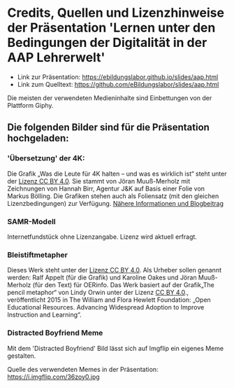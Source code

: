 # Credits, Quellen und Lizenzhinweise der Präsentation 'Lernen unter den Bedingungen der Digitalität in der AAP Lehrerwelt'

* Link zur Präsentation: https://ebildungslabor.github.io/slides/aap.html
* Link zum Quelltext: https://github.com/eBildungslabor/slides/aap.html

Die meisten der verwendeten Medieninhalte sind Einbettungen von der Plattform Giphy.

## Die folgenden Bilder sind für die Präsentation hochgeladen:

### 'Übersetzung' der 4K:

Die Grafik „Was die Leute für 4K halten – und was es wirklich ist“ steht unter der [Lizenz CC BY 4.0](https://creativecommons.org/licenses/by/4.0/deed.de). Sie stammt von Jöran Muuß-Merholz mit Zeichnungen von Hannah Birr, Agentur J&K auf Basis einer Folie von Markus Bölling. Die Grafiken stehen auch als Foliensatz (mit den gleichen Lizenzbedingungen) zur Verfügung. [Nähere Informationen und Blogbeitrag](https://www.joeran.de/die-4k-skills-was-meint-kreativitaet-kritisches-denken-kollaboration-kommunikation/)

### SAMR-Modell

Internetfundstück ohne Lizenzangabe. Lizenz wird aktuell erfragt.

### Bleistiftmetapher

Dieses Werk steht unter der [Lizenz CC BY 4.0](https://creativecommons.org/licenses/by/4.0/legalcode). Als Urheber sollen genannt werden: Ralf Appelt (für die Grafik) und Karoline Oakes und Jöran Muuß-Merholz (für den Text) für OERinfo. Das Werk basiert auf der Grafik„The pencil metaphor“ von Lindy Orwin unter der Lizenz [CC BY 4.0](https://creativecommons.org/licenses/by/4.0/legalcode)., veröffentlicht 2015 in The William and Flora Hewlett Foundation: „Open Educational Resources. Advancing Widespread Adoption to Improve Instruction and Learning“.

### Distracted Boyfriend Meme

Mit dem 'Distracted Boyfriend' Bild lässt sich auf Imgflip ein eigenes Meme gestalten. 

Quelle des verwendeten Memes in der Präsentation: 
https://i.imgflip.com/36zoy0.jpg

